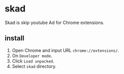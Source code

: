 # skad
Skad is skip youtube Ad for Chrome extensions.

## install
1. Open Chrome and input URL ``chrome://extensions/``.
2. On ``Developer mode``.
3. Click ``Load unpacked``.
4. Select ``skad`` directory.
